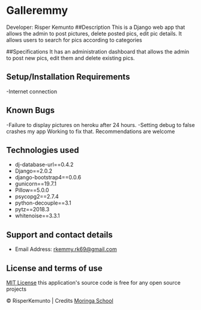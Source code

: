 # Galleremmy

Developer: Risper Kemunto
##Description
This is a Django web app that allows the admin to post pictures, delete posted pics, edit pic details.
It allows users to search for pics according to categories

##Specifications
It has an administration dashboard that allows the admin to post new pics, edit them and delete existing pics.

## Setup/Installation Requirements
-Internet connection

## Known Bugs
  -Failure to display pictures on heroku after 24 hours.
  -Setting debug to false crashes my app
Working to fix that. Recommendations are welcome

## Technologies used
 - dj-database-url==0.4.2
 - Django==2.0.2
 - django-bootstrap4==0.0.6
 - gunicorn==19.7.1
 - Pillow==5.0.0
 - psycopg2==2.7.4
 - python-decouple==3.1
 - pytz==2018.3
 - whitenoise==3.3.1

## Support and contact details
 - Email Address: rkemmy.rk69@gmail.com

## License and terms of use

[MIT License](license) this application's source code is free for any open source projects



 © RisperKemunto | Credits [Moringa School](https://moringaschool.com/)
